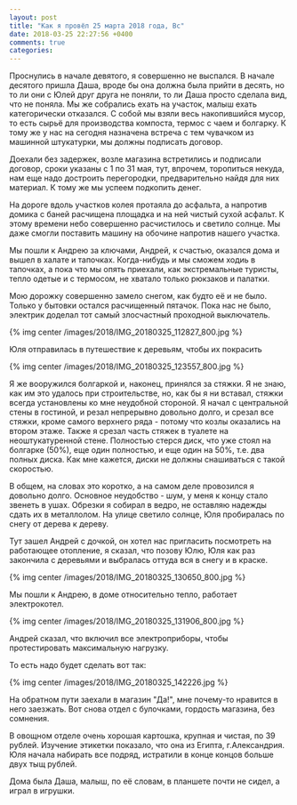```yaml
---
layout: post
title: "Как я провёл 25 марта 2018 года, Вс"
date: 2018-03-25 22:27:56 +0400
comments: true
categories: 
---
```

Проснулись в начале девятого, я совершенно не выспался. В начале десятого пришла Даша, вроде бы она должна была прийти в десять, но то ли они с Юлей друг друга не поняли, то ли Даша просто сделала вид, что не поняла. Мы же собрались ехать на участок, малыш ехать категорически отказался. С собой мы взяли весь накопившийся мусор, то есть сырьё для производства компоста, термос с чаем и болгарку. К тому же у нас на сегодня назначена встреча с тем чувачком из машинной штукатурки, мы должны подписать договор.

Доехали без задержек, возле магазина встретились и подписали договор, сроки указаны с 1 по 31 мая, тут, впрочем, торопиться некуда, нам еще надо достроить перегородки, предварительно найдя для них материал. К тому же мы успеем подкопить денег.

На дороге вдоль участков колея протаяла до асфальта, а напротив домика с баней расчищена площадка и на ней чистый сухой асфальт. К этому времени небо совершенно расчистилось и светило солнце. Мы даже смогли поставить машину на обочине напротив нашего участка.

Мы пошли к Андрею за ключами, Андрей, к счастью, оказался дома и вышел в халате и тапочках. Когда-нибудь и мы сможем ходиь в тапочках, а пока что мы опять приехали, как экстремальные туристы, тепло одетые и с термосом, не хватало только рюкзаков и палатки.

Мою дорожку совершенно замело снегом, как будто её и не было. Только у бытовки остался расчищенный пятачок. Пока нас не было, электрик доделал тот самый злосчастный проходной выключатель.

{% img center /images/2018/IMG_20180325_112827_800.jpg %}

Юля отправилась в путешествие к деревьям, чтобы их покрасить

{% img center /images/2018/IMG_20180325_123557_800.jpg %}

Я же вооружился болгаркой и, наконец, принялся за стяжки. Я не знаю, как им это удалось при строительстве, но, как бы я ни вставал, стяжки всегда установлены ко мне неудобной стороной. Я начал с центральной стены в гостиной, и резал непрерывно довольно долго, и срезал все стяжки, кроме самого верхнего ряда - потому что козлы оказались на втором этаже. Также я срезал часть стяжек в туалете на неоштукатуренной стене. Полностью стерся диск, что уже стоял на болгарке (50%), еще один полностью, и еще один на 50%, т.е. два полных диска. Как мне кажется, диски не должны снашиваться с такой скоростью. 

В общем, на словах это коротко, а на самом деле провозился я довольно долго. Основное неудобство - шум, у меня к концу стало звенеть в ушах. Обрезки я собирал в ведро, не оставляю надежды сдать их в металлолом. На улице светило солнце, Юля пробиралась по снегу от дерева к дереву.

Тут зашел Андрей с дочкой, он хотел нас пригласить посмотреть на работающее отопление, я сказал, что позову Юлю, Юля как раз закончила с деревьями и выбралась оттуда вся в снегу и в краске.

{% img center /images/2018/IMG_20180325_130650_800.jpg %}

Мы пошли к Андрею, в доме относительно тепло, работает электрокотел.

{% img center /images/2018/IMG_20180325_131906_800.jpg %}

Андрей сказал, что включил все электроприборы, чтобы протестировать максимальную нагрузку.


То есть надо будет сделать вот так:

{% img center /images/2018/IMG_20180325_142226.jpg %}

На обратном пути заехали в магазин "Да!", мне почему-то нравится в него заезжать. Вот снова отдел с булочками, гордость магазина, без сомнения.

В овощном отделе очень хорошая картошка, крупная и чистая, по 39 рублей. Изучение этикетки показало, что она из Египта, г.Александрия. Юля начала набирать все подряд, истратили в конце концов больше двух тыщ рублей.

Дома была Даша, малыш, по её словам, в планшете почти не сидел, а играл в игрушки. 